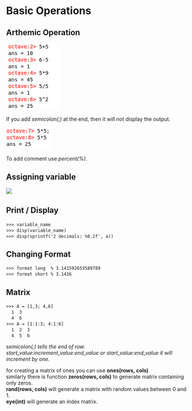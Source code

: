 # Basic Operations

## Arthemic Operation

![](../../assets/arth_operation.png)

If you add *semicolon(;)* at the end, then it will not display the output.

![](../../assets/supress_operation.png)

To add comment use *percent(%)*.

## Assigning variable

![](../../assets/assignment_operation.png)

## Print / Display

```
>>> variable_name
>>> disp(variable_name)
>>> disp(sprintf('2 decimals: %0.2f', a))
```

## Changing Format

```
>>> format long  % 3.141592653589789
>>> format short % 3.1416
```

## Matrix

```
>>> A = [1,3; 4,6]
  1  3
  4  6 
>>> A = [1:1:3; 4:1:6]
  1  2  3
  4  5  6
```
*semicolon(;) tells the end of row.*  
*start_value:increment_value:end_value or start_value:end_value it will increment by one.*  

for creating a matrix of ones you can use **ones(rows, cols)**  
similarly there is function **zeros(rows, cols)** to generate matrix containing only zeros.  
**rand(rows, cols)** will generate a matrix with random values between 0 and 1.  
**eye(int)** will generate an index matrix.  
